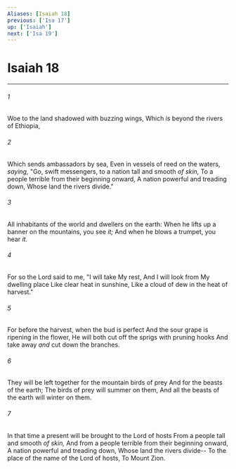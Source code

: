 ```yaml
---
Aliases: [Isaiah 18]
previous: ['Isa 17']
up: ['Isaiah']
next: ['Isa 19']
---
```

# Isaiah 18

***


###### 1 
Woe to the land shadowed with buzzing wings, Which _is_ beyond the rivers of Ethiopia, 

###### 2 
Which sends ambassadors by sea, Even in vessels of reed on the waters, _saying,_ "Go, swift messengers, to a nation tall and smooth _of skin,_ To a people terrible from their beginning onward, A nation powerful and treading down, Whose land the rivers divide." 

###### 3 
All inhabitants of the world and dwellers on the earth: When he lifts up a banner on the mountains, you see _it;_ And when he blows a trumpet, you hear _it._ 

###### 4 
For so the Lord said to me, "I will take My rest, And I will look from My dwelling place Like clear heat in sunshine, Like a cloud of dew in the heat of harvest." 

###### 5 
For before the harvest, when the bud is perfect And the sour grape is ripening in the flower, He will both cut off the sprigs with pruning hooks And take away _and_ cut down the branches. 

###### 6 
They will be left together for the mountain birds of prey And for the beasts of the earth; The birds of prey will summer on them, And all the beasts of the earth will winter on them. 

###### 7 
In that time a present will be brought to the Lord of hosts From a people tall and smooth _of skin,_ And from a people terrible from their beginning onward, A nation powerful and treading down, Whose land the rivers divide-- To the place of the name of the Lord of hosts, To Mount Zion.
